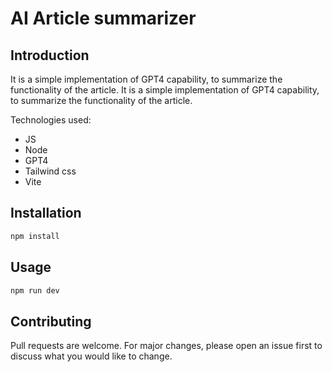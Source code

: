 # AI Article summarizer

## Introduction
It is a simple implementation of GPT4 capability, to summarize the functionality of the article. It is a simple implementation of GPT4 capability, to summarize the functionality of the article.
 
Technologies used:
- JS
- Node
- GPT4
- Tailwind css
- Vite

## Installation
```bash
npm install
```

## Usage
```bash
npm run dev
```

## Contributing
Pull requests are welcome. For major changes, please open an issue first to discuss what you would like to change.

